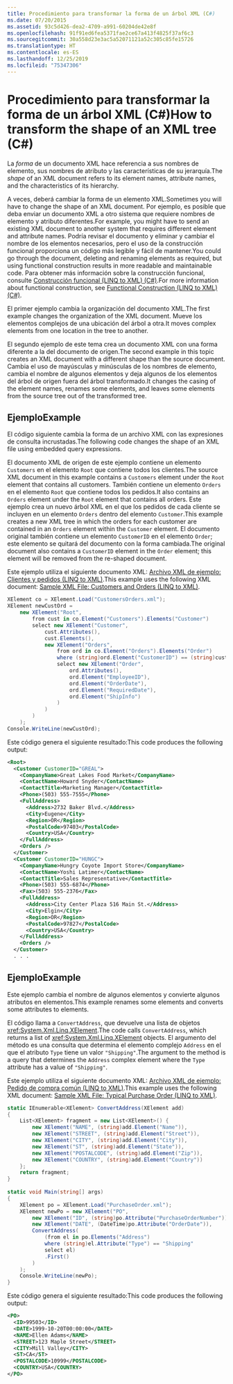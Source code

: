 ```yaml
---
title: Procedimiento para transformar la forma de un árbol XML (C#)
ms.date: 07/20/2015
ms.assetid: 93c5d426-dea2-4709-a991-60204de42e8f
ms.openlocfilehash: 91f91ed6fea5371fae2ce67a413f4825f37af6c3
ms.sourcegitcommit: 30a558d23e3ac5a52071121a52c305c85fe15726
ms.translationtype: HT
ms.contentlocale: es-ES
ms.lasthandoff: 12/25/2019
ms.locfileid: "75347306"
---
```

# <a name="how-to-transform-the-shape-of-an-xml-tree-c"></a><span data-ttu-id="bd301-102">Procedimiento para transformar la forma de un árbol XML (C#)</span><span class="sxs-lookup"><span data-stu-id="bd301-102">How to transform the shape of an XML tree (C#)</span></span>
<span data-ttu-id="bd301-103">La *forma* de un documento XML hace referencia a sus nombres de elemento, sus nombres de atributo y las características de su jerarquía.</span><span class="sxs-lookup"><span data-stu-id="bd301-103">The *shape* of an XML document refers to its element names, attribute names, and the characteristics of its hierarchy.</span></span>  
  
 <span data-ttu-id="bd301-104">A veces, deberá cambiar la forma de un elemento XML.</span><span class="sxs-lookup"><span data-stu-id="bd301-104">Sometimes you will have to change the shape of an XML document.</span></span> <span data-ttu-id="bd301-105">Por ejemplo, es posible que deba enviar un documento XML a otro sistema que requiere nombres de elemento y atributo diferentes.</span><span class="sxs-lookup"><span data-stu-id="bd301-105">For example, you might have to send an existing XML document to another system that requires different element and attribute names.</span></span> <span data-ttu-id="bd301-106">Podría revisar el documento y eliminar y cambiar el nombre de los elementos necesarios, pero el uso de la construcción funcional proporciona un código más legible y fácil de mantener.</span><span class="sxs-lookup"><span data-stu-id="bd301-106">You could go through the document, deleting and renaming elements as required, but using functional construction results in more readable and maintainable code.</span></span> <span data-ttu-id="bd301-107">Para obtener más información sobre la construcción funcional, consulte [Construcción funcional (LINQ to XML) (C#)](./functional-construction-linq-to-xml.md).</span><span class="sxs-lookup"><span data-stu-id="bd301-107">For more information about functional construction, see [Functional Construction (LINQ to XML) (C#)](./functional-construction-linq-to-xml.md).</span></span>  
  
 <span data-ttu-id="bd301-108">El primer ejemplo cambia la organización del documento XML.</span><span class="sxs-lookup"><span data-stu-id="bd301-108">The first example changes the organization of the XML document.</span></span> <span data-ttu-id="bd301-109">Mueve los elementos complejos de una ubicación del árbol a otra.</span><span class="sxs-lookup"><span data-stu-id="bd301-109">It moves complex elements from one location in the tree to another.</span></span>  
  
 <span data-ttu-id="bd301-110">El segundo ejemplo de este tema crea un documento XML con una forma diferente a la del documento de origen.</span><span class="sxs-lookup"><span data-stu-id="bd301-110">The second example in this topic creates an XML document with a different shape than the source document.</span></span> <span data-ttu-id="bd301-111">Cambia el uso de mayúsculas y minúsculas de los nombres de elemento, cambia el nombre de algunos elementos y deja algunos de los elementos del árbol de origen fuera del árbol transformado.</span><span class="sxs-lookup"><span data-stu-id="bd301-111">It changes the casing of the element names, renames some elements, and leaves some elements from the source tree out of the transformed tree.</span></span>  
  
## <a name="example"></a><span data-ttu-id="bd301-112">Ejemplo</span><span class="sxs-lookup"><span data-stu-id="bd301-112">Example</span></span>  
 <span data-ttu-id="bd301-113">El código siguiente cambia la forma de un archivo XML con las expresiones de consulta incrustadas.</span><span class="sxs-lookup"><span data-stu-id="bd301-113">The following code changes the shape of an XML file using embedded query expressions.</span></span>  
  
 <span data-ttu-id="bd301-114">El documento XML de origen de este ejemplo contiene un elemento `Customers` en el elemento `Root` que contiene todos los clientes.</span><span class="sxs-lookup"><span data-stu-id="bd301-114">The source XML document in this example contains a `Customers` element under the `Root` element that contains all customers.</span></span> <span data-ttu-id="bd301-115">También contiene un elemento `Orders` en el elemento `Root` que contiene todos los pedidos.</span><span class="sxs-lookup"><span data-stu-id="bd301-115">It also contains an `Orders` element under the `Root` element that contains all orders.</span></span> <span data-ttu-id="bd301-116">Este ejemplo crea un nuevo árbol XML en el que los pedidos de cada cliente se incluyen en un elemento `Orders` dentro del elemento `Customer`.</span><span class="sxs-lookup"><span data-stu-id="bd301-116">This example creates a new XML tree in which the orders for each customer are contained in an `Orders` element within the `Customer` element.</span></span> <span data-ttu-id="bd301-117">El documento original también contiene un elemento `CustomerID` en el elemento `Order`; este elemento se quitará del documento con la forma cambiada.</span><span class="sxs-lookup"><span data-stu-id="bd301-117">The original document also contains a `CustomerID` element in the `Order` element; this element will be removed from the re-shaped document.</span></span>  
  
 <span data-ttu-id="bd301-118">Este ejemplo utiliza el siguiente documento XML: [Archivo XML de ejemplo: Clientes y pedidos (LINQ to XML)](./sample-xml-file-customers-and-orders-linq-to-xml-2.md).</span><span class="sxs-lookup"><span data-stu-id="bd301-118">This example uses the following XML document: [Sample XML File: Customers and Orders (LINQ to XML)](./sample-xml-file-customers-and-orders-linq-to-xml-2.md).</span></span>  
  
```csharp  
XElement co = XElement.Load("CustomersOrders.xml");  
XElement newCustOrd =  
    new XElement("Root",  
        from cust in co.Element("Customers").Elements("Customer")  
        select new XElement("Customer",  
            cust.Attributes(),  
            cust.Elements(),  
            new XElement("Orders",  
                from ord in co.Element("Orders").Elements("Order")  
                where (string)ord.Element("CustomerID") == (string)cust.Attribute("CustomerID")  
                select new XElement("Order",  
                    ord.Attributes(),  
                    ord.Element("EmployeeID"),  
                    ord.Element("OrderDate"),  
                    ord.Element("RequiredDate"),  
                    ord.Element("ShipInfo")  
                )  
            )  
        )  
    );  
Console.WriteLine(newCustOrd);  
```  
  
 <span data-ttu-id="bd301-119">Este código genera el siguiente resultado:</span><span class="sxs-lookup"><span data-stu-id="bd301-119">This code produces the following output:</span></span>  
  
```xml  
<Root>  
  <Customer CustomerID="GREAL">  
    <CompanyName>Great Lakes Food Market</CompanyName>  
    <ContactName>Howard Snyder</ContactName>  
    <ContactTitle>Marketing Manager</ContactTitle>  
    <Phone>(503) 555-7555</Phone>  
    <FullAddress>  
      <Address>2732 Baker Blvd.</Address>  
      <City>Eugene</City>  
      <Region>OR</Region>  
      <PostalCode>97403</PostalCode>  
      <Country>USA</Country>  
    </FullAddress>  
    <Orders />  
  </Customer>  
  <Customer CustomerID="HUNGC">  
    <CompanyName>Hungry Coyote Import Store</CompanyName>  
    <ContactName>Yoshi Latimer</ContactName>  
    <ContactTitle>Sales Representative</ContactTitle>  
    <Phone>(503) 555-6874</Phone>  
    <Fax>(503) 555-2376</Fax>  
    <FullAddress>  
      <Address>City Center Plaza 516 Main St.</Address>  
      <City>Elgin</City>  
      <Region>OR</Region>  
      <PostalCode>97827</PostalCode>  
      <Country>USA</Country>  
    </FullAddress>  
    <Orders />  
  </Customer>  
  . . .  
```  
  
## <a name="example"></a><span data-ttu-id="bd301-120">Ejemplo</span><span class="sxs-lookup"><span data-stu-id="bd301-120">Example</span></span>  
 <span data-ttu-id="bd301-121">Este ejemplo cambia el nombre de algunos elementos y convierte algunos atributos en elementos.</span><span class="sxs-lookup"><span data-stu-id="bd301-121">This example renames some elements and converts some attributes to elements.</span></span>  
  
 <span data-ttu-id="bd301-122">El código llama a `ConvertAddress`, que devuelve una lista de objetos <xref:System.Xml.Linq.XElement>.</span><span class="sxs-lookup"><span data-stu-id="bd301-122">The code calls `ConvertAddress`, which returns a list of <xref:System.Xml.Linq.XElement> objects.</span></span> <span data-ttu-id="bd301-123">El argumento del método es una consulta que determina el elemento complejo `Address` en el que el atributo `Type` tiene un valor `"Shipping"`.</span><span class="sxs-lookup"><span data-stu-id="bd301-123">The argument to the method is a query that determines the `Address` complex element where the `Type` attribute has a value of `"Shipping"`.</span></span>  
  
 <span data-ttu-id="bd301-124">Este ejemplo utiliza el siguiente documento XML: [Archivo XML de ejemplo: Pedido de compra común (LINQ to XML)](./sample-xml-file-typical-purchase-order-linq-to-xml-1.md).</span><span class="sxs-lookup"><span data-stu-id="bd301-124">This example uses the following XML document: [Sample XML File: Typical Purchase Order (LINQ to XML)](./sample-xml-file-typical-purchase-order-linq-to-xml-1.md).</span></span>  
  
```csharp  
static IEnumerable<XElement> ConvertAddress(XElement add)  
{  
    List<XElement> fragment = new List<XElement>() {  
        new XElement("NAME", (string)add.Element("Name")),  
        new XElement("STREET", (string)add.Element("Street")),  
        new XElement("CITY", (string)add.Element("City")),  
        new XElement("ST", (string)add.Element("State")),  
        new XElement("POSTALCODE", (string)add.Element("Zip")),  
        new XElement("COUNTRY", (string)add.Element("Country"))  
    };  
    return fragment;  
}  
  
static void Main(string[] args)  
{  
    XElement po = XElement.Load("PurchaseOrder.xml");  
    XElement newPo = new XElement("PO",  
        new XElement("ID", (string)po.Attribute("PurchaseOrderNumber")),  
        new XElement("DATE", (DateTime)po.Attribute("OrderDate")),  
        ConvertAddress(  
            (from el in po.Elements("Address")  
            where (string)el.Attribute("Type") == "Shipping"  
            select el)  
            .First()  
        )  
    );  
    Console.WriteLine(newPo);  
}  
```  
  
 <span data-ttu-id="bd301-125">Este código genera el siguiente resultado:</span><span class="sxs-lookup"><span data-stu-id="bd301-125">This code produces the following output:</span></span>  
  
```xml  
<PO>  
  <ID>99503</ID>  
  <DATE>1999-10-20T00:00:00</DATE>  
  <NAME>Ellen Adams</NAME>  
  <STREET>123 Maple Street</STREET>  
  <CITY>Mill Valley</CITY>  
  <ST>CA</ST>  
  <POSTALCODE>10999</POSTALCODE>  
  <COUNTRY>USA</COUNTRY>  
</PO>  
```  
